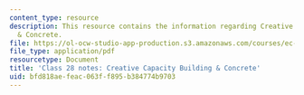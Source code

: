 ```yaml
---
content_type: resource
description: This resource contains the information regarding Creative Capacity Building
  & Concrete.
file: https://ol-ocw-studio-app-production.s3.amazonaws.com/courses/ec-701j-d-lab-i-development-fall-2009/bfd818aefeac063ff895b384774b9703_MITEC_701JF09_lec28_notes.pdf
file_type: application/pdf
resourcetype: Document
title: 'Class 28 notes: Creative Capacity Building & Concrete'
uid: bfd818ae-feac-063f-f895-b384774b9703
---
```

